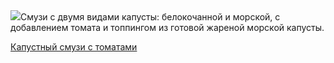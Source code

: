 <!--2025-05-03 17:07:59-->
<div class="yb">
  <div class="rss povarenok"><a href="https://www.povarenok.ru/recipes/show/182580/"><img src="https://www.povarenok.ru/data/cache/2025may/03/25/3174020_59770-640x480.jpg"></a>Смузи с двумя видами капусты: белокочанной и морской, с добавлением томата и топпингом из готовой жареной морской капусты. <p class="titl"><a href="https://www.povarenok.ru/recipes/show/182580/">Капустный смузи с томатами</a></p></div>
</div>
